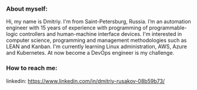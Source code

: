 ### About myself:

Hi, my name is Dmitriy. I'm from Saint-Petersburg, Russia. I’m an automation engineer with 15 years 
of experience with programming of programmable-logic controllers 
and human-machine interface devices. I'm interested in computer science,
programming and management methodologies such as LEAN and Kanban.
I'm currently learning Linux administration, AWS, Azure and Kubernetes.
At now become a DevOps engineer is my challenge. 

### How to reach me:

linkedin: https://www.linkedin.com/in/dmitriy-rusakov-08b59b73/
